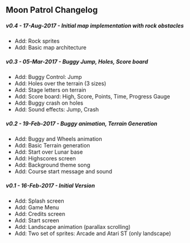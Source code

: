 ## Moon Patrol Changelog

##### v0.4 - 17-Aug-2017 - Initial map implementation with rock obstacles
* Add: Rock sprites
* Add: Basic map architecture

##### v0.3 - 05-Mar-2017 - Buggy Jump, Holes, Score board
* Add: Buggy Control: Jump
* Add: Holes over the terrain (3 sizes)
* Add: Stage letters on terrain
* Add: Score board: High, Score, Points, Time, Progress Gauge
* Add: Buggy crash on holes
* Add: Sound effects: Jump, Crash

##### v0.2 - 19-Feb-2017 - Buggy animation, Terrain Generation
* Add: Buggy and Wheels animation
* Add: Basic Terrain generation
* Add: Start over Lunar base
* Add: Highscores screen
* Add: Background theme song
* Add: Course start message and sound

##### v0.1 - 16-Feb-2017 - Initial Version
* Add: Splash screen
* Add: Game Menu
* Add: Credits screen
* Add: Start screen
* Add: Landscape animation (parallax scrolling)
* Add: Two set of sprites: Arcade and Atari ST (only landscape)
